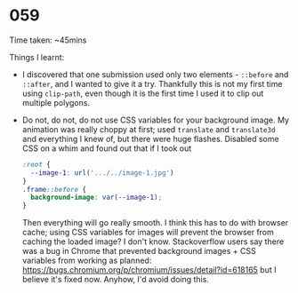 # 059

Time taken: ~45mins

Things I learnt:

* I discovered that one submission used only two elements - `::before` and `::after`,
and I wanted to give it a try. Thankfully this is not my first time using `clip-path`,
even though it is the first time I used it to clip out multiple polygons.

* Do not, do not, do not use CSS variables for your background image. My animation was
really choppy at first; used `translate` and `translate3d` and everything I knew of,
but there were huge flashes. Disabled some CSS on a whim and found out that if I took
out
    
    ```css
    :root {
      --image-1: url('.../../image-1.jpg')
    }
    .frame::before {
      background-image: var(--image-1);
    }
    ```
    
    Then everything will go really smooth. I think this has to do with browser cache;
    using CSS variables for images will prevent the browser from caching the loaded
    image? I don't know. Stackoverflow users say there was a bug in Chrome that prevented
    background images + CSS variables from working as planned:
    <https://bugs.chromium.org/p/chromium/issues/detail?id=618165> but I believe it's
    fixed now. Anyhow, I'd avoid doing this.
    

